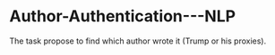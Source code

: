 # Author-Authentication---NLP
The task propose to find which author wrote it (Trump or his proxies). 
